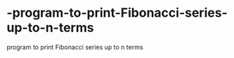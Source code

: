 # -program-to-print-Fibonacci-series-up-to-n-terms
 program to print Fibonacci series up to n terms
